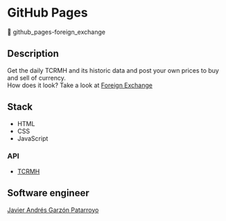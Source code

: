 # GitHub Pages
:open_file_folder: github_pages-foreign_exchange

## Description
Get the daily TCRMH and its historic data and post your own prices to buy and sell of currency.  
How does it look? Take a look at [Foreign Exchange](https://javierandresgp.github.io/github_pages-foreign_exchange/)

## Stack
* HTML
* CSS
* JavaScript
### API
* [TCRMH](https://www.datos.gov.co/Econom-a-y-Finanzas/Tasa-de-Cambio-Representativa-del-Mercado-TRM/32sa-8pi3)

## Software engineer
[Javier Andrés Garzón Patarroyo](https://www.javierandresgp.com)
